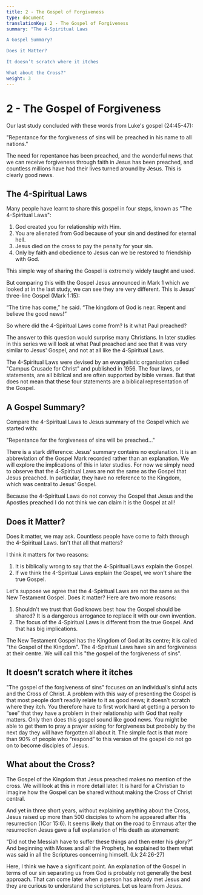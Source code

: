 ```yaml
---
title: 2 - The Gospel of Forgiveness
type: document
translationKey: 2 - The Gospel of Forgiveness
summary: "The 4-Spiritual Laws	

A Gospel Summary?	

Does it Matter?	

It doesn’t scratch where it itches	

What about the Cross?"
weight: 3
---
```

# 2 - The Gospel of Forgiveness

Our last study concluded with these words from Luke's gospel (24:45-47):

"Repentance for the forgiveness of sins will be preached in his name to all nations."

The need for repentance has been preached, and the wonderful news that we can receive forgiveness through faith in Jesus has been preached, and countless millions have had their lives turned around by Jesus. This is clearly good news.

## The 4-Spiritual Laws

Many people have learnt to share this gospel in four steps, known as "The 4-Spiritual Laws":

1.  God created you for relationship with Him.
2.  You are alienated from God because of your sin and destined for eternal hell.
3.  Jesus died on the cross to pay the penalty for your sin.
4.  Only by faith and obedience to Jesus can we be restored to friendship with God.

This simple way of sharing the Gospel is extremely widely taught and used.

But comparing this with the Gospel Jesus announced in Mark 1 which we looked at in the last study, we can see they are very different. This is Jesus' three-line Gospel (Mark 1:15):

“The time has come,” he said. “The kingdom of God is near. Repent and believe the good news!”

So where did the 4-Spiritual Laws come from? Is it what Paul preached?

The answer to this question would surprise many Christians. In later studies in this series we will look at what Paul preached and see that it was very similar to Jesus' Gospel, and not at all like the 4-Spiritual Laws.

The 4-Spiritual Laws were devised by an evangelistic organisation called "Campus Crusade for Christ" and published in 1956. The four laws, or statements, are all biblical and are often supported by bible verses. But that does not mean that these four statements are a biblical representation of the Gospel.

## A Gospel Summary?

Compare the 4-Spiritual Laws to Jesus summary of the Gospel which we started with:

"Repentance for the forgiveness of sins will be preached..."

There is a stark difference: Jesus' summary contains no explanation. It is an abbreviation of the Gospel Mark recorded rather than an explanation. We will explore the implications of this in later studies. For now we simply need to observe that the 4-Spiritual Laws are not the same as the Gospel that Jesus preached. In particular, they have no reference to the Kingdom, which was central to Jesus' Gospel.

Because the 4-Spiritual Laws do not convey the Gospel that Jesus and the Apostles preached I do not think we can claim it is the Gospel at all!

## Does it Matter?

Does it matter, we may ask. Countless people have come to faith through the 4-Spiritual Laws. Isn't that all that matters?

I think it matters for two reasons:

1.  It is biblically wrong to say that the 4-Spiritual Laws explain the Gospel.
2.  If we think the 4-Spiritual Laws explain the Gospel, we won't share the true Gospel.

Let's suppose we agree that the 4-Spiritual Laws are not the same as the New Testament Gospel. Does it matter? Here are two more reasons:

1.  Shouldn't we trust that God knows best how the Gospel should be shared? It is a dangerous arrogance to replace it with our own invention.
2.  The focus of the 4-Spiritual Laws is different from the true Gospel. And that has big implications.

The New Testament Gospel has the Kingdom of God at its centre; it is called "the Gospel of the Kingdom". The 4-Spiritual Laws have sin and forgiveness at their centre. We will call this "the gospel of the forgiveness of sins".

## It doesn’t scratch where it itches

"The gospel of the forgiveness of sins" focuses on an individual’s sinful acts and the Cross of Christ. A problem with this way of presenting the Gospel is that most people don’t readily relate to it as good news; it doesn’t scratch where they itch. You therefore have to first work hard at getting a person to “see” that they have a problem in their relationship with God that really matters. Only then does this gospel sound like good news. You might be able to get them to pray a prayer asking for forgiveness but probably by the next day they will have forgotten all about it. The simple fact is that more than 90% of people who “respond” to this version of the gospel do not go on to become disciples of Jesus.

## What about the Cross?

The Gospel of the Kingdom that Jesus preached makes no mention of the cross. We will look at this in more detail later. It is hard for a Christian to imagine how the Gospel can be shared without making the Cross of Christ central.

And yet in three short years, without explaining anything about the Cross, Jesus raised up more than 500 disciples to whom he appeared after His resurrection (1Cor 15:6). It seems likely that on the road to Emmaus after the resurrection Jesus gave a full explanation of His death as atonement:

“Did not the Messiah have to suffer these things and then enter his glory?” And beginning with Moses and all the Prophets, he explained to them what was said in all the Scriptures concerning himself. (Lk 24:26-27)

Here, I think we have a significant point. An explanation of the Gospel in terms of our sin separating us from God is probably not generally the best approach. That can come later when a person has already met Jesus and they are curious to understand the scriptures. Let us learn from Jesus.
